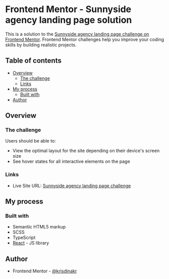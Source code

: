# Frontend Mentor - Sunnyside agency landing page solution

This is a solution to the [Sunnyside agency landing page challenge on Frontend Mentor](https://www.frontendmentor.io/challenges/sunnyside-agency-landing-page-7yVs3B6ef). Frontend Mentor challenges help you improve your coding skills by building realistic projects.

## Table of contents

- [Overview](#overview)
  - [The challenge](#the-challenge)
  - [Links](#links)
- [My process](#my-process)
  - [Built with](#built-with)
- [Author](#author)

## Overview

### The challenge

Users should be able to:

- View the optimal layout for the site depending on their device's screen size
- See hover states for all interactive elements on the page

### Links

- Live Site URL: [Sunnyside agency landing page challenge](https://fem-demo-sunnyside-landing-page.vercel.app/)

## My process

### Built with

- Semantic HTML5 markup
- SCSS
- TypeScript
- [React](https://reactjs.org/) - JS library

## Author

- Frontend Mentor - [@krisdinakr](https://www.frontendmentor.io/profile/krisdinakr)
